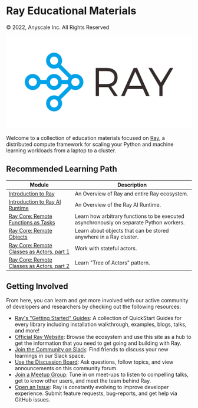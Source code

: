 # Ray Educational Materials

© 2022, Anyscale Inc. All Rights Reserved

![Ray Logo](_static/assets/Generic/ray_logo.png)

Welcome to a collection of education materials focused on [Ray](https://www.ray.io/), a distributed compute framework for scaling your Python and machine learning workloads from a laptop to a cluster.

## Recommended Learning Path

| Module | Description |
|---|---|
| [Introduction to Ray](https://github.com/ray-project/ray-educational-materials/blob/main/Introductory_modules/Introduction_to_Ray.ipynb) | An Overview of Ray and entire Ray ecosystem. |
| [Introduction to Ray AI Runtime](https://github.com/ray-project/ray-educational-materials/blob/main/Introductory_modules/Introduction_to_Ray_AIR.ipynb) | An Overview of the Ray AI Runtime. |
| [Ray Core: Remote Functions as Tasks](https://github.com/ray-project/ray-educational-materials/blob/main/Ray_Core/Ray_Core_1_Remote_Functions.ipynb) | Learn how arbitrary functions to be executed asynchronously on separate Python workers. |
| [Ray Core: Remote Objects](https://github.com/ray-project/ray-educational-materials/blob/main/Ray_Core/Ray_Core_2_Remote_Objects.ipynb) | Learn about objects that can be stored anywhere in a Ray cluster. |
| [Ray Core: Remote Classes as Actors, part 1](https://github.com/ray-project/ray-educational-materials/blob/main/Ray_Core/Ray_Core_3_Remote_Classes_part_1.ipynb) | Work with stateful actors. |
| [Ray Core: Remote Classes as Actors, part 2](https://github.com/ray-project/ray-educational-materials/blob/main/Ray_Core/Ray_Core_4_Remote_Classes_part_2.ipynb) | Learn "Tree of Actors" pattern. |

## Getting Involved
From here, you can learn and get more involved with our active community of developers and researchers by checking out the following resources:
- [Ray's "Getting Started" Guides](https://docs.ray.io/en/latest/ray-overview/index.html): A collection of QuickStart Guides for every library including installation walkthrough, examples, blogs, talks, and more!
- [Official Ray Website](https://www.ray.io/): Browse the ecosystem and use this site as a hub to get the information that you need to get going and building with Ray.
- [Join the Community on Slack](https://forms.gle/9TSdDYUgxYs8SA9e8): Find friends to discuss your new learnings in our Slack space.
- [Use the Discussion Board](https://discuss.ray.io/): Ask questions, follow topics, and view announcements on this community forum.
- [Join a Meetup Group](https://www.meetup.com/Bay-Area-Ray-Meetup/): Tune in on meet-ups to listen to compelling talks, get to know other users, and meet the team behind Ray.
- [Open an Issue](https://github.com/ray-project/ray/issues/new/choose): Ray is constantly evolving to improve developer experience. Submit feature requests, bug-reports, and get help via GitHub issues.
